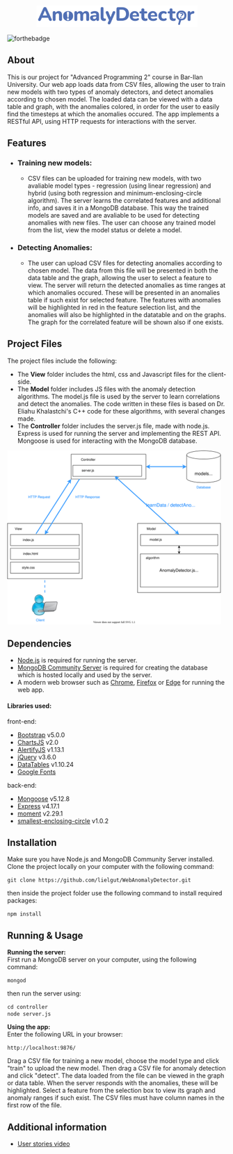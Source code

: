 <p align="center">
<img src="view/logo.svg" alt="Logo" height="50">
</p>

![forthebadge](https://img.shields.io/badge/Made%20with-Javascript-yellow)

## About

This is our project for "Advanced Programming 2" course in Bar-Ilan University. Our web app loads data from CSV files, allowing the user to train new models with two types of anomaly detectors, and detect anomalies according to chosen model.
The loaded data can be viewed with a data table and graph, with the anomalies colored, in order for the user to easily find the timesteps at which the anomalies occured.
The app implements a RESTful API, using HTTP requests for interactions with the server.

## Features
- ### Training new models:
  - CSV files can be uploaded for training new models, with two avaliable model types - regression (using linear regression) and hybrid (using both regression and minimum-enclosing-circle algorithm). The server learns the correlated features and additional info, and saves it in a MongoDB database.
  This way the trained models are saved and are avaliable to be used for detecting anomalies with new files.
  The user can choose any trained model from the list, view the model status or delete a model.
- ### Detecting Anomalies:
  - The user can upload CSV files for detecting anomalies according to chosen model. The data from this file will be presented in both the data table and the graph, allowing the user to select a feature to view. The server will return the detected anomalies as time ranges at which anomalies occured. These will be presented in an anomalies table if such exist for selected feature. The features with anomalies will be highlighted in red in the feature selection list, and the anomalies will also be highlighted in the datatable and on the graphs. The graph for the correlated feature will be shown also if one exists.

## Project Files
The project files include the following:
- The <b>View</b> folder includes the html, css and Javascript files for the client-side.
- The <b>Model</b> folder includes JS files with the anomaly detection algorithms. The model.js file is used by the server to learn correlations and detect the anomalies. The code written in these files is based on Dr. Eliahu Khalastchi's C++ code for these algorithms, with several changes made.
- The <b>Controller</b> folder includes the server.js file, made with node.js. Express is used for running the server and implementing the REST API. Mongoose is used for interacting with the MongoDB database.

<img src="diagram.svg" alt="diagram" height="400">

## Dependencies
- [Node.js](https://nodejs.org/) is required for running the server.
- [MongoDB Community Server](https://www.mongodb.com/try/download/community) is required for creating the database which is hosted locally and used by the server.
- A modern web browser such as [Chrome](https://www.google.com/chrome/), [Firefox](https://www.mozilla.org/en-US/firefox/new/) or [Edge](https://www.microsoft.com/edge) for running the web app.

#### Libraries used:
front-end:
- [Bootstrap](https://getbootstrap.com/) v5.0.0
- [ChartsJS](https://www.chartjs.org/) v2.0
- [AlertifyJS](https://github.com/MohammadYounes/AlertifyJS) v1.13.1
- [jQuery](https://jquery.com/) v3.6.0
- [DataTables](https://datatables.net/) v1.10.24
- [Google Fonts](https://fonts.google.com/)

back-end:
- [Mongoose](https://mongoosejs.com/) v5.12.8
- [Express](http://expressjs.com/) v4.17.1
- [moment](https://www.npmjs.com/package/moment) v2.29.1
- [smallest-enclosing-circle](https://www.npmjs.com/package/smallest-enclosing-circle) v1.0.2

## Installation

Make sure you have Node.js and MongoDB Community Server installed. Clone the project locally on your computer with the following command:
```
git clone https://github.com/lielgut/WebAnomalyDetector.git
```
then inside the project folder use the following command to install required packages:
```
npm install
```

## Running & Usage

<b>Running the server:</b><br>
First run a MongoDB server on your computer, using the following command:
```
mongod
```
then run the server using:
```
cd controller
node server.js
```

<b>Using the app:</b><br>
Enter the following URL in your browser:
```
http://localhost:9876/
```

Drag a CSV file for training a new model, choose the model type and click "train" to upload the new model.
Then drag a CSV file for anomaly detection and click "detect". The data loaded from the file can be viewed in the graph or data table. When the server responds with the anomalies, these will be highlighted. Select a feature from the selection box to view its graph and anomaly ranges if such exist.
The CSV files must have column names in the first row of the file.

## Additional information
- [User stories video](https://youtu.be/DUeRqOofiUA)

